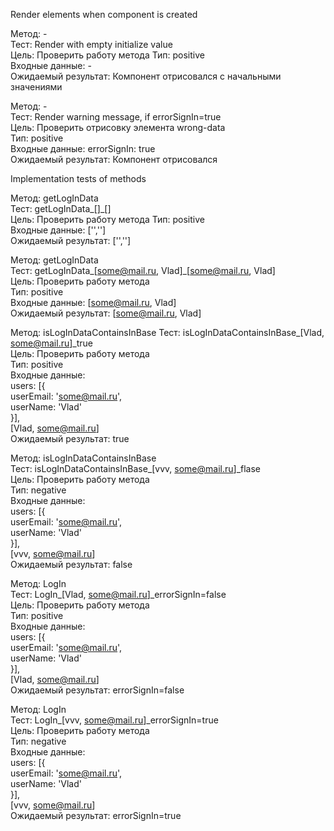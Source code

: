 Render elements when component is created  
  
Метод: -  
Тест: Render with empty initialize value  
Цель: Проверить работу метода
Тип: positive  
Входные данные: -  
Ожидаемый результат: Компонент отрисовался с начальными значениями

Метод: -  
Тест: Render warning message, if errorSignIn=true  
Цель: Проверить отрисовку элемента wrong-data  
Тип: positive  
Входные данные: errorSignIn: true    
Ожидаемый результат: Компонент отрисовался  

Implementation tests of methods

Метод: getLogInData  
Тест: getLogInData_[]_[]  
Цель: Проверить работу метода 
Тип: positive  
Входные данные: ['','']  
Ожидаемый результат: ['','']  

Метод: getLogInData  
Тест: getLogInData_[some@mail.ru, Vlad]_[some@mail.ru, Vlad]    
Цель: Проверить работу метода  
Тип: positive    
Входные данные: [some@mail.ru, Vlad]  
Ожидаемый результат: [some@mail.ru, Vlad]  

Метод: isLogInDataContainsInBase
Тест: isLogInDataContainsInBase_[Vlad, some@mail.ru]_true  
Цель: Проверить работу метода  
Тип: positive  
Входные данные:   
    users: [{  
      userEmail: 'some@mail.ru',  
      userName: 'Vlad'  
    }],  
    [Vlad, some@mail.ru]  
Ожидаемый результат: true  

Метод: isLogInDataContainsInBase  
Тест: isLogInDataContainsInBase_[vvv, some@mail.ru]_flase  
Цель: Проверить работу метода  
Тип: negative    
Входные данные:   
    users: [{  
      userEmail: 'some@mail.ru',  
      userName: 'Vlad'  
    }],  
    [vvv, some@mail.ru]  
Ожидаемый результат: false  
  
Метод: LogIn  
Тест: LogIn_[Vlad, some@mail.ru]_errorSignIn=false    
Цель: Проверить работу метода    
Тип: positive    
Входные данные:   
    users: [{  
      userEmail: 'some@mail.ru',  
      userName: 'Vlad'  
    }],  
    [Vlad, some@mail.ru]  
Ожидаемый результат: errorSignIn=false  
  
Метод: LogIn  
Тест: LogIn_[vvv, some@mail.ru]_errorSignIn=true    
Цель: Проверить работу метода    
Тип: negative  
Входные данные:   
    users: [{  
      userEmail: 'some@mail.ru',  
      userName: 'Vlad'  
    }],  
    [vvv, some@mail.ru]  
Ожидаемый результат: errorSignIn=true  